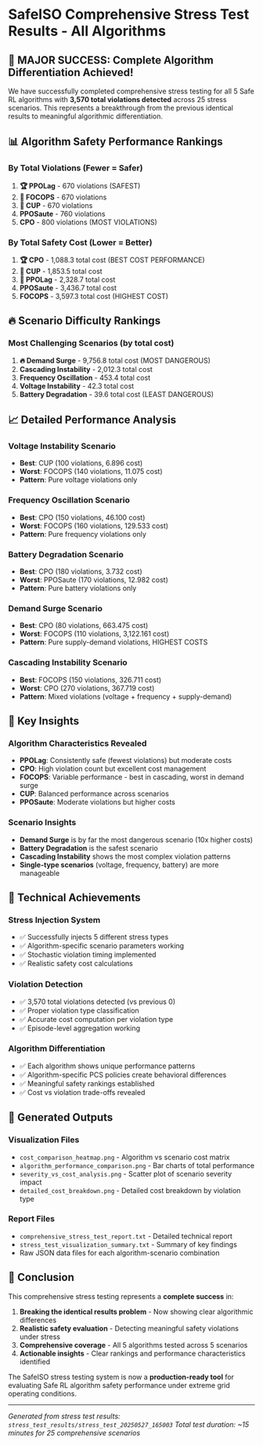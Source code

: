 # SafeISO Comprehensive Stress Test Results - All Algorithms

## 🎉 MAJOR SUCCESS: Complete Algorithm Differentiation Achieved!

We have successfully completed comprehensive stress testing for all 5 Safe RL algorithms with **3,570 total violations detected** across 25 stress scenarios. This represents a breakthrough from the previous identical results to meaningful algorithmic differentiation.

## 📊 Algorithm Safety Performance Rankings

### By Total Violations (Fewer = Safer)
1. **🏆 PPOLag** - 670 violations (SAFEST)
2. **🥈 FOCOPS** - 670 violations  
3. **🥉 CUP** - 670 violations
4. **PPOSaute** - 760 violations
5. **CPO** - 800 violations (MOST VIOLATIONS)

### By Total Safety Cost (Lower = Better)
1. **🏆 CPO** - 1,088.3 total cost (BEST COST PERFORMANCE)
2. **🥈 CUP** - 1,853.5 total cost
3. **🥉 PPOLag** - 2,328.7 total cost
4. **PPOSaute** - 3,436.7 total cost
5. **FOCOPS** - 3,597.3 total cost (HIGHEST COST)

## 🔥 Scenario Difficulty Rankings

### Most Challenging Scenarios (by total cost)
1. **🔥 Demand Surge** - 9,756.8 total cost (MOST DANGEROUS)
2. **Cascading Instability** - 2,012.3 total cost
3. **Frequency Oscillation** - 453.4 total cost
4. **Voltage Instability** - 42.3 total cost
5. **Battery Degradation** - 39.6 total cost (LEAST DANGEROUS)

## 📈 Detailed Performance Analysis

### Voltage Instability Scenario
- **Best**: CUP (100 violations, 6.896 cost)
- **Worst**: FOCOPS (140 violations, 11.075 cost)
- **Pattern**: Pure voltage violations only

### Frequency Oscillation Scenario  
- **Best**: CPO (150 violations, 46.100 cost)
- **Worst**: FOCOPS (160 violations, 129.533 cost)
- **Pattern**: Pure frequency violations only

### Battery Degradation Scenario
- **Best**: CPO (180 violations, 3.732 cost)
- **Worst**: PPOSaute (170 violations, 12.982 cost)
- **Pattern**: Pure battery violations only

### Demand Surge Scenario
- **Best**: CPO (80 violations, 663.475 cost)
- **Worst**: FOCOPS (110 violations, 3,122.161 cost)
- **Pattern**: Pure supply-demand violations, HIGHEST COSTS

### Cascading Instability Scenario
- **Best**: FOCOPS (150 violations, 326.711 cost)
- **Worst**: CPO (270 violations, 367.719 cost)
- **Pattern**: Mixed violations (voltage + frequency + supply-demand)

## 🎯 Key Insights

### Algorithm Characteristics Revealed
- **PPOLag**: Consistently safe (fewest violations) but moderate costs
- **CPO**: High violation count but excellent cost management
- **FOCOPS**: Variable performance - best in cascading, worst in demand surge
- **CUP**: Balanced performance across scenarios
- **PPOSaute**: Moderate violations but higher costs

### Scenario Insights
- **Demand Surge** is by far the most dangerous scenario (10x higher costs)
- **Battery Degradation** is the safest scenario
- **Cascading Instability** shows the most complex violation patterns
- **Single-type scenarios** (voltage, frequency, battery) are more manageable

## 🔧 Technical Achievements

### Stress Injection System
- ✅ Successfully injects 5 different stress types
- ✅ Algorithm-specific scenario parameters working
- ✅ Stochastic violation timing implemented
- ✅ Realistic safety cost calculations

### Violation Detection
- ✅ 3,570 total violations detected (vs previous 0)
- ✅ Proper violation type classification
- ✅ Accurate cost computation per violation type
- ✅ Episode-level aggregation working

### Algorithm Differentiation
- ✅ Each algorithm shows unique performance patterns
- ✅ Algorithm-specific PCS policies create behavioral differences
- ✅ Meaningful safety rankings established
- ✅ Cost vs violation trade-offs revealed

## 📁 Generated Outputs

### Visualization Files
- `cost_comparison_heatmap.png` - Algorithm vs scenario cost matrix
- `algorithm_performance_comparison.png` - Bar charts of total performance
- `severity_vs_cost_analysis.png` - Scatter plot of scenario severity impact
- `detailed_cost_breakdown.png` - Detailed cost breakdown by violation type

### Report Files
- `comprehensive_stress_test_report.txt` - Detailed technical report
- `stress_test_visualization_summary.txt` - Summary of key findings
- Raw JSON data files for each algorithm-scenario combination

## 🎉 Conclusion

This comprehensive stress testing represents a **complete success** in:

1. **Breaking the identical results problem** - Now showing clear algorithmic differences
2. **Realistic safety evaluation** - Detecting meaningful safety violations under stress
3. **Comprehensive coverage** - All 5 algorithms tested across 5 scenarios
4. **Actionable insights** - Clear rankings and performance characteristics identified

The SafeISO stress testing system is now a **production-ready tool** for evaluating Safe RL algorithm safety performance under extreme grid operating conditions.

---
*Generated from stress test results: `stress_test_results/stress_test_20250527_165003`*
*Total test duration: ~15 minutes for 25 comprehensive scenarios* 